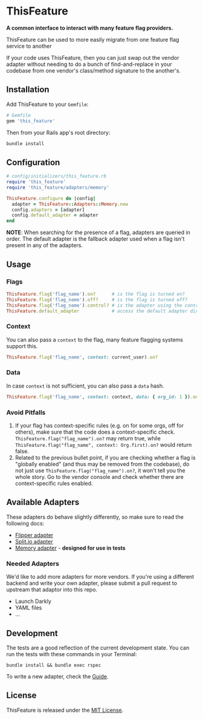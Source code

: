 # ThisFeature

**A common interface to interact with many feature flag providers.**

ThisFeature can be used to more easily migrate from one feature flag service to another

If your code uses ThisFeature,
then you can just swap out the vendor adapter without needing to do a bunch of find-and-replace in your codebase
from one vendor's class/method signature to the another's.

## Installation

Add ThisFeature to your `Gemfile`:

```ruby
# Gemfile
gem 'this_feature'
```

Then from your Rails app's root directory:

```sh
bundle install
```

## Configuration

```ruby
# config/initializers/this_feature.rb
require 'this_feature'
require 'this_feature/adapters/memory'

ThisFeature.configure do |config|
  adapter = ThisFeature::Adapters::Memory.new
  config.adapters = [adapter]
  config.default_adapter = adapter
end
```

**NOTE**: When searching for the presence of a flag, adapters are queried in order. The default adapter is the fallback adapter used when a flag isn't present in any of the adapters.

## Usage

### Flags

```ruby
ThisFeature.flag('flag_name').on?      # is the flag is turned on?
ThisFeature.flag('flag_name').off?     # is the flag is turned off?
ThisFeature.flag('flag_name').control? # is the adapter using the control?
ThisFeature.default_adapter            # access the default adapter directly if needed
```

### Context

You can also pass a `context` to the flag, many feature flagging systems support this.

```ruby
ThisFeature.flag('flag_name', context: current_user).on?
```

### Data

In case `context` is not sufficient, you can also pass a `data` hash.

```ruby
ThisFeature.flag('flag_name', context: context, data: { org_id: 1 }).on?
```

### Avoid Pitfalls

1. If your flag has context-specific rules (e.g. on for some orgs, off for others), make sure that the code does a context-specific check. `ThisFeature.flag("flag_name").on?` may return true, while `ThisFeature.flag("flag_name", context: Org.first).on?` would return false. 
2. Related to the previous bullet point, if you are checking whether a flag is "globally enabled" (and thus may be removed from the codebase), do not just use `ThisFeature.flag("flag_name").on?`, it won't tell you the whole story.  Go to the vendor console and check whether there are context-specific rules enabled.

## Available Adapters

These adapters do behave slightly differently, so make sure to read the following docs:

- [Flipper adapter](./docs/flipper.md)
- [Split.io adapter](./docs/splitio.md)
- [Memory adapter](./docs/memory.md) - **designed for use in tests**

### Needed Adapters

We'd like to add more adapters for more vendors.
If you're using a different backend and write your own adapter,
please submit a pull request to upstream that adaptor into this repo.

- Launch Darkly
- YAML files
- ...

## Development

The tests are a good reflection of the current development state.
You can run the tests with these commands in your Terminal:

```
bundle install && bundle exec rspec
```

To write a new adapter, check the [Guide](./docs/writing_an_adapter.md).

## License

ThisFeature is released under the [MIT License](https://choosealicense.com/licenses/mit).



